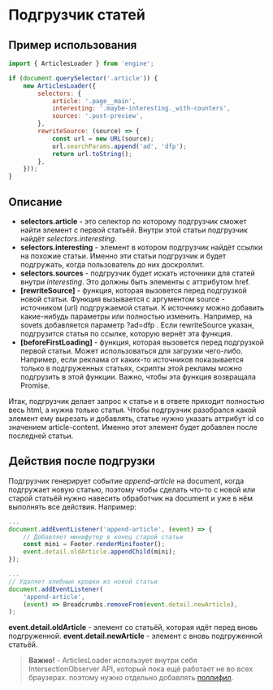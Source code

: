# Подгрузчик статей

## Пример использования

```javascript
import { ArticlesLoader } from 'engine';

if (document.querySelector('.article')) {
    new ArticlesLoader({
        selectors: {
            article: '.page__main',
            interesting: '.maybe-interesting._with-counters',
            sources: '.post-preview',
        },
        rewriteSource: (source) => {
            const url = new URL(source);
            url.searchParams.append('ad', 'dfp');
            return url.toString();
        },
    }));
}
```

## Описание

* **selectors.article** - это селектор по которому подгрузчик сможет найти элемент с
первой статьёй. Внутри этой статьи подгрузчик найдёт *selectors.interesting*.
* **selectors.interesting** - элемент в котором подгрузчик найдёт ссылки на похожие
статьи. Именно эти статьи подгрузчик и будет подгружать, когда пользователь до них
доскроллит.
* **selectors.sources** - подгрузчик будет искать источники для статей внутри
*interesting*. Это должны быть элементы с аттрибутом href.
* **[rewriteSource]** - функция, которая вызовется перед подгрузкой новой статьи.
Функция вызывается с аргументом source - источником (url) подгружаемой статьи.
К источнику можно добавить какие-нибудь параметры или полностью изменить. Например,
на sovets добавляется параметр ?ad=dfp . Если rewriteSource указан, подгрузится
статья по ссылке, которую вернёт эта функция.
* **[beforeFirstLoading]** - функция, которая вызовется перед подгрузкой первой статьи.
Может использоваться для загрузки чего-либо. Например, если реклама от каких-то
источников показывается только в подгруженных статьях, скрипты этой рекламы можно
подгрузить в этой функции. Важно, чтобы эта функция возвращала Promise.

Итак, подгрузчик делает запрос к статье и в ответе приходит полностью весь html, а
нужна только статья. Чтобы подгрузчик разобрался какой элемент ему вырезать и
добавлять, статье нужно указать аттрибут id со значением article-content. Именно
этот элемент будет добавлен после последней статьи.

## Действия после подгрузки

Подгрузчик генерирует событие *append-article* на document, когда подгружает новую
статью, поэтому чтобы сделать что-то с новой или старой статьёй нужно навесить
обработчик на document и уже в нём выполнять все действия. Например:

```javascript
...
document.addEventListener('append-article', (event) => {
    // Добавляет минифутер в конец старой статьи
    const mini = Footer.renderMinifooter();
    event.detail.oldArticle.appendChild(mini);
});
```

```javascript
...
// Удаляет хлебные крошки из новой статьи
document.addEventListener(
    'append-article',
    (event) => Breadcrumbs.removeFrom(event.detail.newArticle),
);
```

**event.detail.oldArticle** - элемент со статьёй, которая идёт перед вновь подгруженной.
**event.detail.newArticle** - элемент с вновь подгруженной статьёй.

> **Важно!** - ArticlesLoader использует внутри себя IntersectionObserver API,
который пока ещё работает не во всех браузерах. поэтому нужно отдельно добавлять
[поллифил](https://www.npmjs.com/package/intersection-observer).
